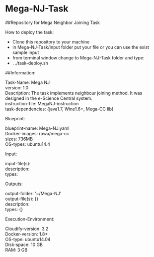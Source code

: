 # Mega-NJ-Task
##Repository for Mega Neighbor Joining Task 

How to deploy the task:  
- Clone this repository to your machine  
- in Mega-NJ-Task/input folder put your file or you can use the exist sample input
- from terminal window change to Mega-NJ-Task folder and type:
- . ./task-deploy.sh
  
##Information:  

  Task-Name: Mega NJ  
  version: 1.0  
  Description: The task implements neighbour joining method. It was designed in the e-Science Central system.  
  instruction-file: MegaNJ-instruction  
  task-dependencies: {java1.7, Wine1.6+, Mega-CC lib}   
  
Blueprint:  
  
  blueprint-name: Mega-NJ.yaml  
  Docker-images: rawa/mega-cc  
  sizes: 736MB  
  OS-types: ubuntu14.4   
  
Input:  
  
  input-file(s):   
  description:   
  types:   
  
Outputs:  
  
  output-folder: '~/Mega-NJ'  
  output-file(s): {}  
  description:  
  types: {}  
  
Execution-Environment:  
  
  Cloudify-version: 3.2  
  Docker-version: 1.8+  
  OS-type: ubuntu14.04  
  Disk-space: 10 GB  
  RAM: 3 GB  
